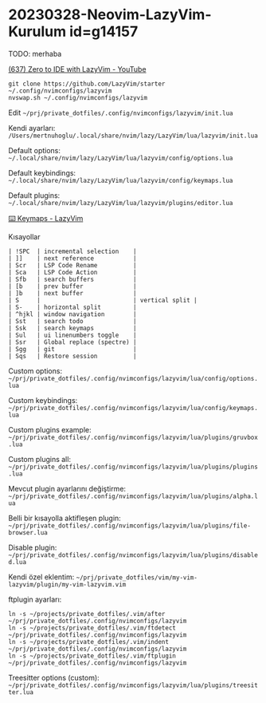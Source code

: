 
# 20230328-Neovim-LazyVim-Kurulum id=g14157

TODO: merhaba

[(637) Zero to IDE with LazyVim - YouTube](https://www.youtube.com/watch?v=N93cTbtLCIM&t=298s)

```
git clone https://github.com/LazyVim/starter ~/.config/nvimconfigs/lazyvim
nvswap.sh ~/.config/nvimconfigs/lazyvim
```

Edit `~/prj/private_dotfiles/.config/nvimconfigs/lazyvim/init.lua`

Kendi ayarları: `/Users/mertnuhoglu/.local/share/nvim/lazy/LazyVim/lua/lazyvim/init.lua`

Default options: `~/.local/share/nvim/lazy/LazyVim/lua/lazyvim/config/options.lua`

Default keybindings: `~/.local/share/nvim/lazy/LazyVim/lua/lazyvim/config/keymaps.lua`

Default plugins: `~/.local/share/nvim/lazy/LazyVim/lua/lazyvim/plugins/editor.lua`

[⌨️ Keymaps - LazyVim](https://www.lazyvim.org/keymaps)

Kısayollar

	| !SPC  | incremental selection    |
	| ]]    | next reference           |
	| Scr   | LSP Code Rename          |
	| Sca   | LSP Code Action          |
	| Sfb   | search buffers           |
	| [b    | prev buffer              |
	| ]b    | next buffer              |
	| S     |                          | vertical split |
	| S-    | horizontal split         |
	| ^hjkl | window navigation        |
	| Sst   | search todo              |
	| Ssk   | search keymaps           |
	| Sul   | ui linenumbers toggle    |
	| Ssr   | Global replace (spectre) |
	| Sgg   | git                      |
	| Sqs   | Restore session          |

Custom options: `~/prj/private_dotfiles/.config/nvimconfigs/lazyvim/lua/config/options.lua`

Custom keybindings: `~/prj/private_dotfiles/.config/nvimconfigs/lazyvim/lua/config/keymaps.lua`

Custom plugins example: `~/prj/private_dotfiles/.config/nvimconfigs/lazyvim/lua/plugins/gruvbox.lua`

Custom plugins all: `~/prj/private_dotfiles/.config/nvimconfigs/lazyvim/lua/plugins/plugins.lua`

Mevcut plugin ayarlarını değiştirme: `~/prj/private_dotfiles/.config/nvimconfigs/lazyvim/lua/plugins/alpha.lua`

Belli bir kısayolla aktifleşen plugin: `~/prj/private_dotfiles/.config/nvimconfigs/lazyvim/lua/plugins/file-browser.lua`

Disable plugin: `~/prj/private_dotfiles/.config/nvimconfigs/lazyvim/lua/plugins/disabled.lua`

Kendi özel eklentim: `~/prj/private_dotfiles/vim/my-vim-lazyvim/plugin/my-vim-lazyvim.vim`

ftplugin ayarları:

```
ln -s ~/projects/private_dotfiles/.vim/after ~/prj/private_dotfiles/.config/nvimconfigs/lazyvim 
ln -s ~/projects/private_dotfiles/.vim/ftdetect ~/prj/private_dotfiles/.config/nvimconfigs/lazyvim 
ln -s ~/projects/private_dotfiles/.vim/indent ~/prj/private_dotfiles/.config/nvimconfigs/lazyvim 
ln -s ~/projects/private_dotfiles/.vim/ftplugin ~/prj/private_dotfiles/.config/nvimconfigs/lazyvim 
```

Treesitter options (custom): `~/prj/private_dotfiles/.config/nvimconfigs/lazyvim/lua/plugins/treesitter.lua`

